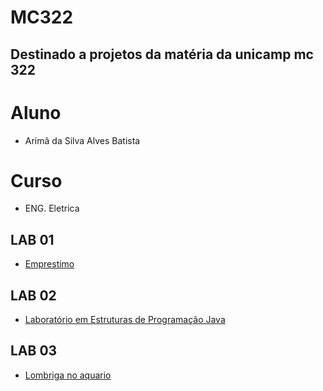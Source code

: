 # MC322
## Destinado a projetos da matéria da unicamp mc 322


# Aluno
  * Arimã da Silva Alves Batista

# Curso
  * ENG. Eletrica
  
## LAB 01
 * [Emprestimo](https://github.com/ArimaBatista/MC322/blob/main/LAB%2001/emprestimo01-ra194347.ipynb)

## LAB 02
 * [Laboratório em Estruturas de Programação Java](https://github.com/ArimaBatista/MC322/blob/main/Lab%2002/lab02-ra194347-java-estruturas.ipynb)

## LAB 03
 * [Lombriga no aquario](https://github.com/ArimaBatista/MC322/tree/main/LAB%2003)
